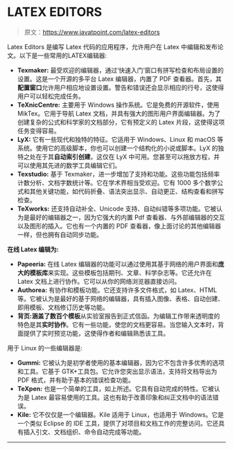# LATEX EDITORS

> 原文：<https://www.javatpoint.com/latex-editors>

Latex Editors 是编写 Latex 代码的应用程序，允许用户在 Latex 中编辑和发布论文。以下是一些常用的LATEX编辑器:

*   **Texmaker:** 最受欢迎的编辑器，通过‘快速入门’窗口有拼写检查和布局设置的设置。这是一个开源的多平台 Latex 编辑器，内置了 PDF 查看器。首先，其**配置窗口**允许用户相应地设置设置。警告和错误还会显示相应的行号，这使得用户可以轻松完成任务。
*   **TeXnicCentre:** 主要用于 Windows 操作系统。它是免费的开源软件，使用 MikTex。它用于导航 Latex 文档，并具有强大的图形用户界面编辑器。为了创建复杂的公式和科学家的文档部分，它有预定义的 Latex 片段，这使得这项任务变得容易。
*   **LyX:** 它有一些现代和独特的特征。它适用于 Windows、Linux 和 macOS 等系统。使用它的高级脚本，你也可以创建一个结构化的小说或脚本。LyX 的独特之处在于其**自动索引创建**，这仅在 LyX 中可用。您甚至可以拖放方程，并可以使用其先进的数学工具编辑它们。
*   **Texstudio:** 基于 Texmaker，进一步增加了支持和功能。这些功能包括频率计数分析、文档字数统计等。它在学术界相当受欢迎。它有 1000 多个数学公式和其他关键功能，如代码折叠、语法突出显示、自动更正、结构查看和拼写检查。
*   **TeXworks:** 还支持自动补全、Unicode 支持、自动纠错等多项功能。它被认为是最好的编辑器之一，因为它强大的内置 Pdf 查看器、与外部编辑器的交互以及图形的插入。它也有一个内置的 PDF 查看器，像上面讨论的其他编辑器一样，但也拥有自动同步功能。

**在线 Latex 编辑为:**

*   **Papeeria:** 在线 Latex 编辑器的功能可以通过使用其基于网络的用户界面和**庞大的模板库**来实现。这些模板包括期刊、文章、科学杂志等。它还允许在 Latex 文档上进行协作。它可以从你的网络浏览器直接访问。
*   **Authorea:** 有协作和模板功能。它还支持许多文件格式，如 Latex、HTML 等。它被认为是最好的基于网络的编辑器，具有插入图像、表格、自动创建、即用模板、文档修订历史等功能。
*   **背页:**涵盖了**数百个模板**从实验室报告到正式信函。为编辑工作带来透明度的特色是其**实时协作**。它有一些功能，使您的文档更容易。当您输入文本时，背面提供了实时预览功能，这使得作者和编辑熟悉该工具。

用于 Linux 的一些编辑器是:

*   **Gummi:** 它被认为是初学者使用的基本编辑器，因为它不包含许多优秀的选项和工具。它基于 GTK+工具包。它允许您突出显示语法，支持将文档导出为 PDF 格式，并有助于基本的错误检查功能。
*   **TeXpen:** 也是一个简单的工具，如上所述。它具有自动完成的特性。它被认为是 Latex 最容易使用的工具。这也有助于改善印象和纠正文档中的语法错误。
*   **Kile:** 它不仅仅是一个编辑器。Kile 适用于 Linux，也适用于 Windows。它是一个类似 Eclipse 的 IDE 工具，提供了对项目和文档工作的完整访问。它还具有插入引文、文档组织、命令自动完成等功能。

* * *